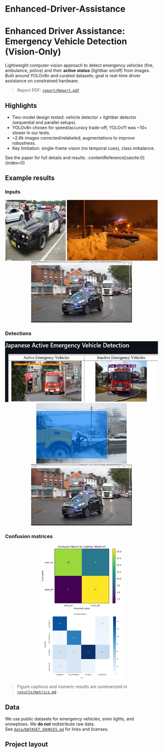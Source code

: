 # Enhanced-Driver-Assistance

# Enhanced Driver Assistance: Emergency Vehicle Detection (Vision-Only)

Lightweight computer-vision approach to detect emergency vehicles (fire, ambulance, police) and their **active status** (lightbar on/off) from images. Built around YOLOv8n and curated datasets; goal is real-time driver assistance on constrained hardware.

> Report PDF: [`report/Report.pdf`](report/Report.pdf)

## Highlights
- Two-model design tested: vehicle detector + lightbar detector (sequential and parallel setups).
- YOLOv8n chosen for speed/accuracy trade-off; YOLOv11 was ~10× slower in our tests.
- ~2.6k images corrected/relabeled; augmentations to improve robustness.
- Key limitation: single-frame vision (no temporal cues), class imbalance.

See the paper for full details and results. :contentReference[oaicite:0]{index=0}

## Example results

### Inputs
<p align="center">
  <img src="examples/inputs/sample_1.png" height="200px" alt="Street scene with emergency vehicle">
  <img src="examples/inputs/sample_2.png" height="200px" alt="Snowplow in winter street">
  <img src="examples/inputs/sample_3.png" height="200px" alt="Unmarked vehicle with lightbar on">
</p>

### Detections
<p align="center">
  <img src="examples/detections/detect_1.png" height="200px" alt="Detected fire engine with bbox">
  <img src="examples/detections/detect_2.png" height="200px" alt="Detected snowplow (bbox)">
  <img src="examples/detections/detect_3.png" height="200px" alt="Unmarked vehicle lightbar detected">
</p>

### Confusion matrices
<p align="center">
  <img src="results/figures/lightbar_cm_v1.png" height="220px" alt="Lightbar Model V1 confusion matrix">
  <img src="results/figures/vehicle_cm.png" height="220px" alt="Vehicle model confusion matrix">
</p>


> Figure captions and numeric results are summarized in [`results/metrics.md`](results/metrics.md).

## Data
We use public datasets for emergency vehicles, siren lights, and snowplows. We **do not** redistribute raw data.  
See [`data/DATASET_SOURCES.md`](data/DATASET_SOURCES.md) for links and licenses.

## Project layout
